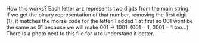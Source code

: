 How this works? Each letter a-z represents two digits from the main string. If we get the binary representation of that number, removing the first digit (1), it matches the morse code for the letter. I added 1 at first so 001 wont be the same as 01 because we will make 001 -> 1001. (001 = 1, 0001 = 1 too...)
There is a photo next to this file for u to understand it better.
